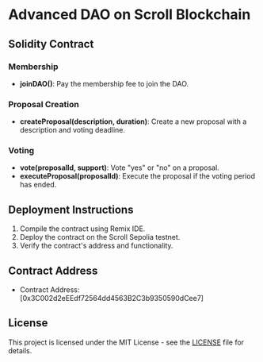 # Advanced DAO on Scroll Blockchain

## Solidity Contract

### Membership
- **joinDAO()**: Pay the membership fee to join the DAO.

### Proposal Creation
- **createProposal(description, duration)**: Create a new proposal with a description and voting deadline.

### Voting
- **vote(proposalId, support)**: Vote "yes" or "no" on a proposal.
- **executeProposal(proposalId)**: Execute the proposal if the voting period has ended.

## Deployment Instructions

1. Compile the contract using Remix IDE.
2. Deploy the contract on the Scroll Sepolia testnet.
3. Verify the contract's address and functionality.

## Contract Address
- Contract Address: [0x3C002d2eEEdf72564dd4563B2C3b9350590dCee7]

## License

This project is licensed under the MIT License - see the [LICENSE](LICENSE) file for details.

